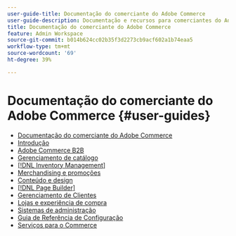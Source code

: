 ```yaml
---
user-guide-title: Documentação do comerciante do Adobe Commerce
user-guide-description: Documentação e recursos para comerciantes do Adobe Commerce e Magento Open Source que trabalham como administradores.
title: Documentação do comerciante do Adobe Commerce
feature: Admin Workspace
source-git-commit: b014b624cc02b35f3d2273cb9acf602a1b74eaa5
workflow-type: tm+mt
source-wordcount: '69'
ht-degree: 39%

---
```


# Documentação do comerciante do Adobe Commerce {#user-guides}

- [Documentação do comerciante do Adobe Commerce](home.md)
- [Introdução](https://experienceleague.adobe.com/docs/commerce-admin/start/guide-overview.html)
- [Adobe Commerce B2B](https://experienceleague.adobe.com/docs/commerce-admin/b2b/guide-overview.html)
- [Gerenciamento de catálogo](https://experienceleague.adobe.com/docs/commerce-admin/catalog/guide-overview.html)
- [[!DNL Inventory Management]](https://experienceleague.adobe.com/docs/commerce-admin/inventory/guide-overview.html)
- [Merchandising e promoções](https://experienceleague.adobe.com/docs/commerce-admin/marketing/guide-overview.html)
- [Conteúdo e design](https://experienceleague.adobe.com/docs/commerce-admin/content-design/guide-overview.html)
- [[!DNL Page Builder]](https://experienceleague.adobe.com/docs/commerce-admin/page-builder/guide-overview.html)
- [Gerenciamento de Clientes](https://experienceleague.adobe.com/docs/commerce-admin/customers/guide-overview.html)
- [Lojas e experiência de compra](https://experienceleague.adobe.com/docs/commerce-admin/stores-sales/guide-overview.html)
- [Sistemas de administração](https://experienceleague.adobe.com/docs/commerce-admin/systems/guide-overview.html)
- [Guia de Referência de Configuração](https://experienceleague.adobe.com/docs/commerce-admin/config/guide-overview.html)
- [Serviços para o Commerce](services.md)
